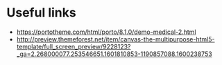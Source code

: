 # Useful links
- https://portotheme.com/html/porto/8.1.0/demo-medical-2.html
- http://preview.themeforest.net/item/canvas-the-multipurpose-html5-template/full_screen_preview/9228123?_ga=2.268000077.253546651.1601810853-1190857088.1600238753